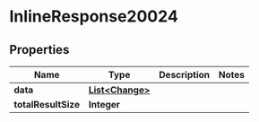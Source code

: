 
# InlineResponse20024

## Properties
Name | Type | Description | Notes
------------ | ------------- | ------------- | -------------
**data** | [**List&lt;Change&gt;**](Change.md) |  | 
**totalResultSize** | **Integer** |  | 



